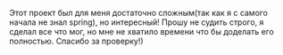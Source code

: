 Этот проект был для меня достаточно сложным(так как я с самого начала не знал spring), но интересный! Прошу не судить строго, я сделал все что мог, но мне не хватило времени что бы доделать его полностью. Спасибо за проверку!)
